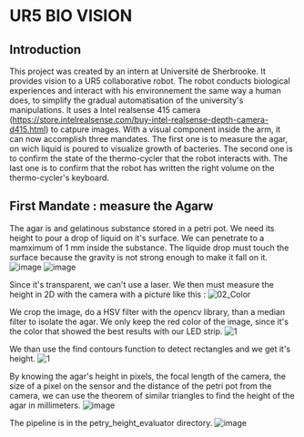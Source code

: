 # UR5 BIO VISION 
## Introduction 
This project was created by an intern at Université de Sherbrooke. It provides vision to a UR5 collaborative robot. The robot conducts biological experiences and interact with his environnement the same way a human does, to simplify the gradual automatisation of the university's manipulations. It uses a Intel realsense 415 camera (https://store.intelrealsense.com/buy-intel-realsense-depth-camera-d415.html) to catpure images. With a visual component inside the arm, it can now accomplish three mandates. The first one is to measure the agar, on wich liquid is poured to visualize growth of bacteries. The second one is to confirm the state of the thermo-cycler that the robot interacts with. The last one is to confirm that the robot has written the right volume on the thermo-cycler's keyboard. 

## First Mandate : measure the Agarw
The agar is and gelatinous substance stored in a petri pot. We need its height to pour a drop of liquid on it's surface. We can penetrate to a mamximum of 1 mm inside the substance. The liquide drop must touch the surface because the gravity is not strong enough to make it fall on it. 
![image](https://github.com/user-attachments/assets/38a13972-4aff-47c5-a880-240bdbb4fcb7)
![image](https://github.com/user-attachments/assets/8b9cffc1-c88d-49f4-a73a-65201d8a1840)

Since it's transparent, we can't use a laser. We then must measure the height in 2D with the camera with a picture like this : 
![02_Color](https://github.com/user-attachments/assets/f3fc2345-9824-4a15-b59f-a3eac00a7763)

We crop the image, do a HSV filter with the opencv library, than a median filter to isolate the agar. We only keep the red color of the image, since it's the color that showed the best results with our LED strip.
![1](https://github.com/user-attachments/assets/66e0e830-c629-47bc-9b0d-919d3d83e3c6)

We than use the find contours function to detect rectangles and we get it's height. 
![1](https://github.com/user-attachments/assets/98ea9e5f-c3cf-415e-9150-2b81e63f4e4e)

By knowing the agar's height in pixels, the focal length of the camera, the size of a pixel on the sensor and the distance of the petri pot from the camera, we can use the theorem of similar triangles to find the height of the agar in millimeters. 
![image](https://github.com/user-attachments/assets/a32d2000-4d1f-4632-879e-24bdc8946d52)


The pipeline is in the petry_height_evaluator directory. 
![image](https://github.com/user-attachments/assets/0514e946-ee79-4963-a3ab-62319d3ac08c)




